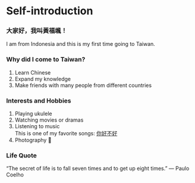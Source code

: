 # Self-introduction

### 大家好，我叫黃福颯！
I am from Indonesia and this is my first time going to Taiwan.

### Why did I come to Taiwan?
1. Learn Chinese
2. Expand my knowledge
3. Make friends with many people from different countries

### Interests and Hobbies
1. Playing ukulele
2. Watching movies or dramas
3. Listening to music <br/> 
   This is one of my favorite songs:  [你好不好](https://youtu.be/wSBXfzgqHtE?si=-cPw4nJ802SAksjK)
4. Photography 📸

### Life Quote
“The secret of life is to fall seven times and to get up eight times.” ― Paulo Coelho
